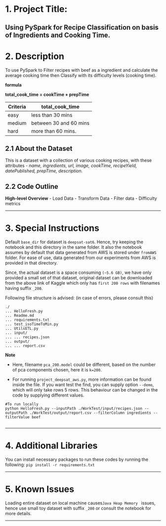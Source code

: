 
# 1. Project Title:
## Using PySpark for Recipe Classification on basis of Ingredients and Cooking Time.

# 2. Description
To use PySpark to Filter recipes with beef as a ingredient and calculate the average cooking time then Classify with its difficulty levels (cooking time).


**formula**

**total_cook_time = cookTime + prepTime**

**Criteria** | **total_cook_time**
------------ | -------------
easy | less than 30 mins
medium | between 30 and 60 mins
hard | more than 60 mins.



## 2.1 About the Dataset
This is a dataset with a collection of various cooking recipes, with these attributes - *name, ingredients, url, image, cookTime, recipeYield, datePublished, prepTime, description.*

## 2.2 Code Outline
**High-level Overview**
    - Load Data
    - Transform Data
    - Filter data
    - Difficulty metrics

- - - -

# 3. Special Instructions
Default ```base_dir``` for dataset is ```deepsat-sat6```. Hence, try keeping the notebook and this directory in the same folder. It also the notebook assumes by default that data generated from AWS is stored under  ```fromAWS``` folder. For ease of use, data generated from our experiments from AWS is provided in that directory.

Since, the actual dataset is a space consuming ```(~5.6 GB)```, we have only provided a small set of that dataset, original dataset can be downloaded from the above link of Kaggle which only has ```first 200 rows``` with filenames having suffix ```_200```.

Following file structure is advised: (in case of errors, please consult this)
```
./
... HelloFresh.py
... Readme.md
... requirements.txt
... test_isoTimeToMin.py
... UtilsETL.py
... input/
... ... recipes.json
... output/
... ... report.csv

```

**Note**
- Here, filename ```pca_200.model``` could be different, based on the number of pca components chosen, here it is ```k=200```.

- For running ```project_deepsat_aws.py```,  more information can be found inside the file.  If you want test the find, you can supply option ```--demo```, which will only take rows 5 rows. This behaviour can be changed in the code by supplying different values.

```
#To run locally
python HelloFresh.py --inputPath ./WorkTest/input/recipes.json --outputPath ./WorkTest/output/report.csv --filterColumn ingredients --filterValue beef


```

- - - -

# 4. Additional Libraries
You can install necessary packages to run these codes by running the following:
```pip install -r requirements.txt```

- - - -

# 5. Known Issues
Loading entire dataset on local machine causes```Java Heap Memory ``` issues, hence use small toy dataset with suffix ```_200``` or consult the notebook for more details.
- - - -
